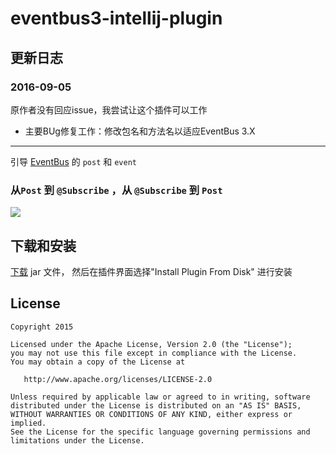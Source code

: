 # eventbus3-intellij-plugin

## 更新日志

### 2016-09-05

原作者没有回应issue，我尝试让这个插件可以工作

- 主要BUg修复工作：修改包名和方法名以适应EventBus 3.X

---
引导 [EventBus](https://github.com/greenrobot/EventBus) 的 `post` 和 `event`

### 从`Post` 到 `@Subscribe` ，从 `@Subscribe` 到 `Post`

![](https://raw.githubusercontent.com/likfe/eventbus3-intellij-plugin/master/art/cap.gif)


## 下载和安装

[下载](https://github.com/likfe/eventbus3-intellij-plugin/raw/master/eventbus3-intellij-plugin.jar) jar 文件， 然后在插件界面选择"Install Plugin From Disk" 进行安装


## License

```
Copyright 2015

Licensed under the Apache License, Version 2.0 (the "License");
you may not use this file except in compliance with the License.
You may obtain a copy of the License at

   http://www.apache.org/licenses/LICENSE-2.0

Unless required by applicable law or agreed to in writing, software
distributed under the License is distributed on an "AS IS" BASIS,
WITHOUT WARRANTIES OR CONDITIONS OF ANY KIND, either express or implied.
See the License for the specific language governing permissions and
limitations under the License.
```

